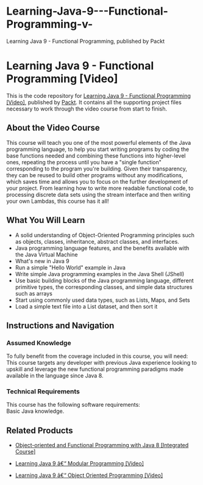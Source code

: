 # Learning-Java-9---Functional-Programming-v-
Learning Java 9 - Functional Programming, published by Packt
# Learning Java 9 - Functional Programming [Video]
This is the code repository for [Learning Java 9 - Functional Programming [Video]](https://www.packtpub.com/application-development/learning-java-9-functional-programming-video?utm_source=github&utm_medium=repository&utm_campaign=9781788628839), published by [Packt](https://www.packtpub.com/?utm_source=github). It contains all the supporting project files necessary to work through the video course from start to finish.
## About the Video Course
This course will teach you one of the most powerful elements of the Java programming language, to help you start writing programs by coding the base functions needed and combining these functions into higher-level ones, repeating the process until you have a "single function" corresponding to the program you're building. Given their transparency, they can be reused to build other programs without any modifications, which saves time and allows you to focus on the further development of your project. From learning how to write more readable functional code, to processing discrete data sets using the stream interface and then writing your own Lambdas, this course has it all!

<H2>What You Will Learn</H2>
<DIV class=book-info-will-learn-text>
<UL>
<LI>A solid understanding of Object-Oriented Programming principles such as objects, classes, inheritance, abstract classes, and interfaces. 
<LI>Java programming language features, and the benefits available with the Java Virtual Machine 
<LI>What's new in Java 9 
<LI>Run a simple "Hello World" example in Java 
<LI>Write simple Java programming examples in the Java Shell (JShell) 
<LI>Use basic building blocks of the Java programming language, different primitive types, the corresponding classes, and simple data structures such as arrays 
<LI>Start using commonly used data types, such as Lists, Maps, and Sets 
<LI>Load a simple text file into a List dataset, and then sort it </LI></UL></DIV>

## Instructions and Navigation
### Assumed Knowledge
To fully benefit from the coverage included in this course, you will need:<br/>
This course targets any developer with previous Java experience looking to upskill and leverage the new functional programming paradigms made available in the language since Java 8.
### Technical Requirements
This course has the following software requirements:<br/>
Basic Java knowledge.

## Related Products
* [Object-oriented and Functional Programming with Java 8 [Integrated Course]](https://www.packtpub.com/application-development/object-oriented-and-functional-programming-java-8-integrated-course?utm_source=github&utm_medium=repository&utm_campaign=9781788294027)

* [Learning Java 9 â€“ Modular Programming [Video]](https://www.packtpub.com/application-development/learning-java-9-â€“-modular-programming-video?utm_source=github&utm_medium=repository&utm_campaign=9781788628488)

* [Learning Java 9 â€“ Object Oriented Programming [Video]](https://www.packtpub.com/application-development/learning-java-9-â€“-object-oriented-programming-video?utm_source=github&utm_medium=repository&utm_campaign=9781788623933)


